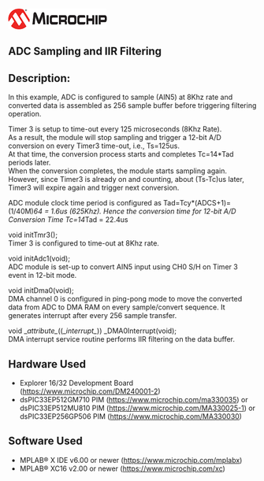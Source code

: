 ![image](../images/microchip.jpg) 

## ADC Sampling and IIR Filtering 

## Description:

In this example, ADC is configured to sample (AIN5) at 8Khz rate and converted data is assembled as 256 sample buffer before triggering filtering operation.

Timer 3 is setup to time-out every 125 microseconds (8Khz Rate). <br />
As a result, the module will stop sampling and trigger a 12-bit A/D conversion on every Timer3 time-out, i.e., Ts=125us. <br />
At that time, the conversion process starts and completes Tc=14*Tad periods later.<br />
When the conversion completes, the module starts sampling again. However, since Timer3 
is already on and counting, about (Ts-Tc)us later, Timer3 will expire again and trigger 
next conversion. 

ADC module clock time period is configured as Tad=Tcy*(ADCS+1)= (1/40M)*64 = 1.6us (625Khz). 
Hence the conversion time for 12-bit A/D Conversion Time Tc=14*Tad = 22.4us

void initTmr3();<br />
Timer 3 is configured to time-out at 8Khz rate. 

void initAdc1(void);<br />
ADC module is set-up to convert AIN5 input using CH0 S/H on Timer 3 event in 12-bit mode.

void initDma0(void);<br />
DMA channel 0 is configured in ping-pong mode to move the converted data from ADC to DMA RAM on every sample/convert sequence. 
It generates interrupt after every 256 sample transfer. 

void \__attribute\__((\__interrupt\__)) _DMA0Interrupt(void);<br />
DMA interrupt service routine performs IIR filtering on the data buffer.


## Hardware Used

- Explorer 16/32 Development Board (https://www.microchip.com/DM240001-2)
- dsPIC33EP512GM710 PIM (https://www.microchip.com/ma330035) or dsPIC33EP512MU810 PIM (https://www.microchip.com/MA330025-1) or dsPIC33EP256GP506 PIM (https://www.microchip.com/MA330030)
	
	
## Software Used 

- MPLAB® X IDE v6.00 or newer (https://www.microchip.com/mplabx)
- MPLAB® XC16 v2.00 or newer (https://www.microchip.com/xc)

